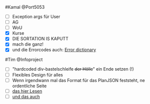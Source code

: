 #Kamal
@Port5053

 - [ ] Exception args für User
 - [ ] AG
 - [ ] WoU
 - [x] Kurse
 - [x] DIE SORTATION IS KAPUTT
 - [x] mach die ganz!
 - [x] und die Errorcodes auch: [Error dictionary](https://github.com/CZGvp2/vplan/blob/master/Server/vp/static/js/upload.js)

#Tim
@Infoproject
 - [ ] "hardcoded div-bastelschleife ~~der Hölle~~" ein Ende setzen (!)
 - [ ] Flexibles Design für alles
 - [ ] Wenn irgendwann mal das Format für das PlanJSON feststeht, ne ordentliche Seite
 - [ ] [das hier Lesen](https://github.com/CZGvp2/vplan/blob/master/Server/vp/schedule.py#L20)
 - [ ] [und das auch](https://github.com/CZGvp2/vplan/blob/master/Server/vp/upload.py#L108)

